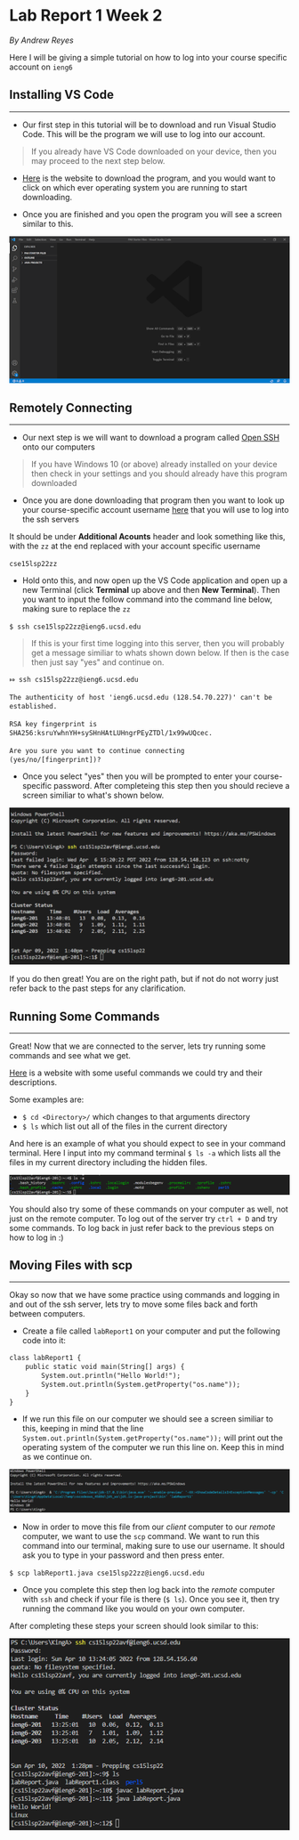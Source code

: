 # Lab Report 1 Week 2
*By Andrew Reyes*

Here I will be giving a simple tutorial on how to log into your course specific account on `ieng6`

## Installing VS Code
***

* Our first step in this tutorial will be to download and run Visual Studio Code. This will be the program we will use to log into our account. 

> If you already have VS Code downloaded on your device, then you may proceed to the next step below.

* [Here](https://code.visualstudio.com/) is the website to download the program, and you would want to click on which ever operating system you are running to start downloading. 

* Once you are finished and you open the program you will see a screen similar to this.

![Image](labreport1_1.png)

## Remotely Connecting
***

* Our next step is we will want to download a program called [Open SSH](https://docs.microsoft.com/en-us/windows-server/administration/openssh/openssh_install_firstuse) onto our computers

> If you have Windows 10 (or above) already installed on your device then check in your settings and you should already have this program downloaded

* Once you are done downloading that program then you want to look up your course-specific account username [here](https://sdacs.ucsd.edu/~icc/index.php) that you will use to log into the ssh servers

It should be under __Additional Acounts__ header and look something like this, with the `zz` at the end replaced with your account specific username

`cse15lsp22zz`

* Hold onto this, and now open up the VS Code application and open up a new Terminal (click __Terminal__ up above and then __New Terminal__). Then you want to input the follow command into the command line below, making sure to replace the `zz` 

`$ ssh cse15lsp22zz@ieng6.ucsd.edu`

> If this is your first time logging into this server, then you will probably get a message similiar to whats shown down below. If then is the case then just say "yes" and continue on.

```
⤇ ssh cs15lsp22zz@ieng6.ucsd.edu

The authenticity of host 'ieng6.ucsd.edu (128.54.70.227)' can't be established.

RSA key fingerprint is SHA256:ksruYwhnYH+sySHnHAtLUHngrPEyZTDl/1x99wUQcec.

Are you sure you want to continue connecting
(yes/no/[fingerprint])?
```

* Once you select "yes" then you will be prompted to enter your course-specific password. After completeing this step then you should recieve a screen similiar to what's shown below. 

![image](labreport1_2.png)

If you do then great! You are on the right path, but if not do not worry just refer back to the past steps for any clarification.

## Running Some Commands
___
Great! Now that we are connected to the server, lets try running some commands and see what we get.

[Here](https://www.codecademy.com/article/command-line-commands) is a website with some useful commands we could try and their descriptions.

Some examples are:
* `$ cd <Directory>/` which changes to that arguments directory
* `$ ls` which list out all of the files in the current directory

And here is an example of what you should expect to see in your command terminal. Here I input into my command terminal `$ ls -a` which lists all the files in my current directory including the hidden files.

![image](labreport1_3.png)

You should also try some of these commands on your computer as well, not just on the remote computer. To log out of the server try `ctrl + D` and try some commands. To log back in just refer back to the previous steps on how to log in :)


## Moving Files with scp
___
Okay so now that we have some practice using commands and logging in and out of the ssh server, lets try to move some files back and forth between computers.

* Create a file called `labReport1` on your computer and put the following code into it:
```
class labReport1 {
    public static void main(String[] args) {
        System.out.println("Hello World!");
        System.out.println(System.getProperty("os.name"));
    }
}
```

* If we run this file on our computer we should see a screen similiar to this, keeping in mind that the line `System.out.println(System.getProperty("os.name"));` will print out the operating system of the computer we run this line on. Keep this in mind as we continue on.

![image](labreport1_4.png)

* Now in order to move this file from our _client_ computer to our _remote_ computer, we want to use the `scp` command. We want to run this command into our terminal, making sure to use our username. It should ask you to type in your password and then press enter.

`$ scp labReport1.java cse15lsp22zz@ieng6.ucsd.edu`

* Once you complete this step then log back into the _remote_ computer with `ssh` and check if your file is there (`$ ls`). Once you see it, then try running the command like you would on your own computer. 

After completing these steps your screen should look similar to this:

![image](labreport1_5.png)


